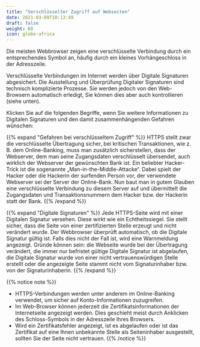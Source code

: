 ```yaml
---
title: "Verschlüsselter Zugriff auf Webseiten"
date: 2021-03-09T10:13:49
draft: false
weight: 60
icon: globe-africa
---
```

Die meisten Webbrowser zeigen eine verschlüsselte Verbindung durch ein entsprechendes Symbol an, häufig durch ein kleines Vorhängeschloss in der Adresszeile.

Verschlüsselte Verbindungen im Internet werden über Digitale Signaturen abgesichert. Die Ausstellung und Überprüfung Digitaler Signaturen sind technisch komplizierte Prozesse. Sie werden jedoch von den Web-Browsern automatisch erledigt, Sie können dies aber auch kontrollieren (siehe unten).

Klicken Sie auf die folgenden Begriffe, wenn Sie weitere Informationen zu Digitalen Signaturen und den damit zusammenhängenden Gefahren wünschen:

{{% expand "Gefahren bei verschlüsseltem Zugriff" %}}
HTTPS stellt zwar die verschlüsselte Übertragung sicher, bei kritischen Transaktionen, wie z. B. dem Online-Banking, muss man zusätzlich sicherstellen, dass der Webserver, dem man seine Zugangsdaten verschlüsselt übersendet, auch wirklich der Webserver der gewünschten Bank ist. Ein beliebter Hacker-Trick ist  die sogenannte „Man-in-the-Middle-Attacke“. Dabei spielt der Hacker oder die Hackerin der surfenden Person vor, der verwendete Webserver sei der Server der Online-Bank. Nun baut man in gutem Glauben eine verschlüsselte Verbindung zu diesem Server auf und übermittelt die Zugangsdaten und Transaktionsnummern dem Hacker bzw. der Hackerin statt der Bank.
{{% /expand %}}

{{% expand "Digitale Signaturen" %}}
Jede HTTPS-Seite wird mit einer Digitalen Signatur versehen. Diese wirkt wie ein Echtheitssiegel. Sie stellt sicher, dass die Seite von einer zertifizierten Stelle erzeugt und nicht verändert wurde. Der Webbrowser überprüft automatisch, ob die Digitale Signatur gültig ist. Falls dies nicht der Fall ist, wird eine Warnmeldung angezeigt. Gründe können sein: die Webseite wurde bei der Übertragung verändert, die immer nur befristet gültige Digitale Signatur ist abgelaufen,  die Digitale Signatur wurde von einer nicht vertrauenswürdigen Stelle erstellt oder die angezeigte Seite stammt nicht vom Signaturinhaber bzw. von der Signaturinhaberin.
{{% /expand %}}

{{% notice note %}}

- HTTPS-Verbindungen werden unter anderem im Online-Banking verwendet, um sicher auf Konto-Informationen zuzugreifen.
- Im Web-Browser können jederzeit die Zertifikatsinformationen der Internetseite angezeigt werden. Dies geschieht meist durch Anklicken des Schloss-Symbols in der Adresszeile Ihres Browsers.
- Wird ein Zertifikatsfehler angezeigt, ist es abgelaufen oder ist das Zertifikat auf eine Ihnen unbekannte Stelle als Seiteninhaber ausgestellt, sollten Sie der Seite nicht vertrauen.
  {{% /notice %}}
